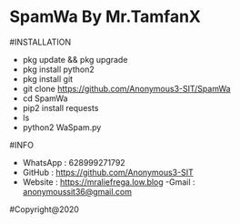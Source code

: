 # SpamWa By Mr.TamfanX


#INSTALLATION
- pkg update && pkg upgrade
- pkg install python2
- pkg install git
- git clone https://github.com/Anonymous3-SIT/SpamWa
- cd SpamWa
- pip2 install requests
- ls
- python2 WaSpam.py


#INFO
- WhatsApp : 628999271792
- GitHub   : https://github.com/Anonymous3-SIT
- Website  : https://mraliefrega.low.blog
-Gmail     : anonymoussit36@gmail.com


#Copyright@2020
